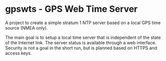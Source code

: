 # gpswts - GPS Web Time Server

A project to create a simple stratum 1 NTP server based on a local GPS time source (NMEA only).

The main goal is to setup a local time server that is independent of the state of the Internet link. The server status is available through a web interface. Security is not a goal in the short run, but is planned based on HTTPS and access keys.
